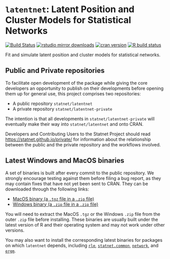 # `latentnet`: Latent Position and Cluster Models for Statistical Networks

[![Build Status](https://travis-ci.org/statnet/latentnet.svg?branch=master)](https://travis-ci.org/statnet/latentnet)
[![rstudio mirror downloads](http://cranlogs.r-pkg.org/badges/latentnet?color=2ED968)](http://cranlogs.r-pkg.org/)
[![cran version](http://www.r-pkg.org/badges/version/latentnet)](https://cran.r-project.org/package=latentnet)
[![R build status](https://github.com/statnet/latentnet/workflows/R-CMD-check/badge.svg)](https://github.com/statnet/latentnet/actions)

Fit and simulate latent position and cluster models for statistical networks. 

## Public and Private repositories

To facilitate open development of the package while giving the core developers an opportunity to publish on their developments before opening them up for general use, this project comprises two repositories:
* A public repository `statnet/latentnet`
* A private repository `statnet/latentnet-private`

The intention is that all developments in `statnet/latentnet-private` will eventually make their way into `statnet/latentnet` and onto CRAN.

Developers and Contributing Users to the Statnet Project should read https://statnet.github.io/private/ for information about the relationship between the public and the private repository and the workflows involved.

## Latest Windows and MacOS binaries

A set of binaries is built after every commit to the public repository. We strongly encourage testing against them before filing a bug report, as they may contain fixes that have not yet been sent to CRAN. They can be downloaded through the following links:

* [MacOS binary (a `.tgz` file in a `.zip` file)](https://nightly.link/statnet/latentnet/workflows/R-CMD-check.yaml/master/macOS-rrelease-binaries.zip)
* [Windows binary (a `.zip` file in a `.zip` file)](https://nightly.link/statnet/latentnet/workflows/R-CMD-check.yaml/master/Windows-rrelease-binaries.zip)

You will need to extract the MacOS `.tgz` or the Windows `.zip` file from the outer `.zip` file before installing. These binaries are usually built under the latest version of R and their operating system and may not work under other versions.

You may also want to install the corresponding latest binaries for packages on which `latentnet` depends, including [`rle`](https://github.com/statnet/rle), [`statnet.common`](https://github.com/statnet/statnet.common), [`network`](https://github.com/statnet/network), and [`ergm`](https://github.com/statnet/ergm).
